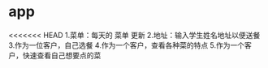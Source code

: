 # app
<<<<<<< HEAD
1.菜单：每天的 菜单 更新
2.地址：输入学生姓名地址以便送餐
3.作为一位客户，自己选餐
4.作为一个客户，查看各种菜的特点
5.作为一个客户，快速查看自己想要点的菜



